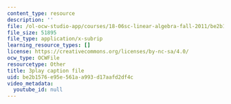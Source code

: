 ```yaml
---
content_type: resource
description: ''
file: /ol-ocw-studio-app/courses/18-06sc-linear-algebra-fall-2011/be2b1576e95e561aa993d17aafd2df4c_srxexLishgY.vtt
file_size: 51895
file_type: application/x-subrip
learning_resource_types: []
license: https://creativecommons.org/licenses/by-nc-sa/4.0/
ocw_type: OCWFile
resourcetype: Other
title: 3play caption file
uid: be2b1576-e95e-561a-a993-d17aafd2df4c
video_metadata:
  youtube_id: null
---
```

